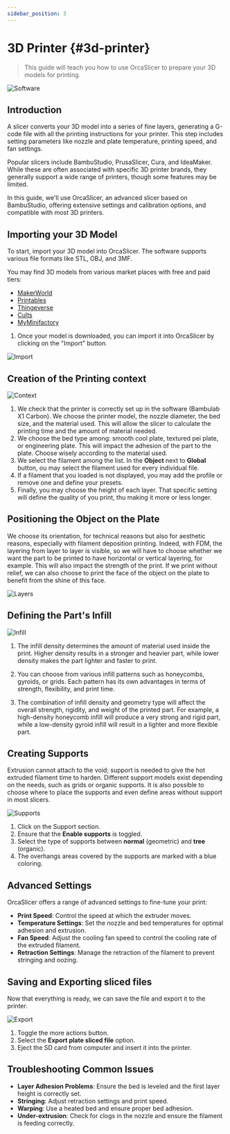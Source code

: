```yaml
---
sidebar_position: 3
---
```


# 3D Printer {#3d-printer}

> This guide will teach you how to use OrcaSlicer to prepare your 3D models for printing.

![Software](/assets/orcaslicer-1.png)

## Introduction

A slicer converts your 3D model into a series of fine layers, generating a G-code file with all the printing instructions for your printer. This step includes setting parameters like nozzle and plate temperature, printing speed, and fan settings.

Popular slicers include BambuStudio, PrusaSlicer, Cura, and IdeaMaker. While these are often associated with specific 3D printer brands, they generally support a wide range of printers, though some features may be limited.

In this guide, we'll use OrcaSlicer, an advanced slicer based on BambuStudio, offering extensive settings and calibration options, and compatible with most 3D printers.

## Importing your 3D Model

To start, import your 3D model into OrcaSlicer. The software supports various file formats like STL, OBJ, and 3MF.

You may find 3D models from various market places with free and paid tiers:

- [MakerWorld](https://makerworld.com/)
- [Printables](https://www.printables.com/)
- [Thingeverse](https://www.thingiverse.com/)
- [Cults](https://cults3d.com/)
- [MyMinifactory](https://www.myminifactory.com/)

1. Once your model is downloaded, you can import it into OrcaSlicer by clicking on the "Import" button.

![Import](/assets/orcaslicer-2.png)

## Creation of the Printing context

![Context](/assets/orcaslicer-3.png)

1. We check that the printer is correctly set up in the software (Bambulab X1 Carbon). We choose the printer model, the nozzle diameter, the bed size, and the material used. This will allow the slicer to calculate the printing time and the amount of material needed.
2. We choose the bed type among: smooth cool plate, textured pei plate, or engineering plate. This will impact the adhesion of the part to the plate. Choose wisely according to the material used.
3. We select the filament among the list. In the **Object** next to **Global** button, ou may select the filament used for every individual file.
4. If a filament that you loaded is not displayed, you may add the profile or remove one and define your presets.
5. Finally, you may choose the height of each layer. That specific setting will define the quality of you print, thu making it more or less longer.

## Positioning the Object on the Plate

We choose its orientation, for technical reasons but also for aesthetic reasons, especially with filament deposition printing. Indeed, with FDM, the layering from layer to layer is visible, so we will have to choose whether we want the part to be printed to have horizontal or vertical layering, for example. This will also impact the strength of the print. If we print without relief, we can also choose to print the face of the object on the plate to benefit from the shine of this face.

![Layers](/assets/orcaslicer-4.png)

## Defining the Part's Infill

![Infill](/assets/orcaslicer-5.png)

1. The infill density determines the amount of material used inside the print. Higher density results in a stronger and heavier part, while lower density makes the part lighter and faster to print.

2. You can choose from various infill patterns such as honeycombs, gyroids, or grids. Each pattern has its own advantages in terms of strength, flexibility, and print time.

3. The combination of infill density and geometry type will affect the overall strength, rigidity, and weight of the printed part. For example, a high-density honeycomb infill will produce a very strong and rigid part, while a low-density gyroid infill will result in a lighter and more flexible part.

## Creating Supports

Extrusion cannot attach to the void; support is needed to give the hot extruded filament time to harden. Different support models exist depending on the needs, such as grids or organic supports. It is also possible to choose where to place the supports and even define areas without support in most slicers.

![Supports](/assets/orcaslicer-6.png)

1. Click on the Support section.
2. Ensure that the **Enable supports** is toggled.
3. Select the type of supports between **normal** (geometric) and **tree** (organic).
4. The overhangs areas covered by the supports are marked with a blue coloring.

## Advanced Settings

OrcaSlicer offers a range of advanced settings to fine-tune your print:

- **Print Speed**: Control the speed at which the extruder moves.
- **Temperature Settings**: Set the nozzle and bed temperatures for optimal adhesion and extrusion.
- **Fan Speed**: Adjust the cooling fan speed to control the cooling rate of the extruded filament.
- **Retraction Settings**: Manage the retraction of the filament to prevent stringing and oozing.

## Saving and Exporting sliced files

Now that everything is ready, we can save the file and export it to the printer.

![Export](/assets/orcaslicer-7.png)

1. Toggle the more actions button.
2. Select the **Export plate sliced file** option.
3. Eject the SD card from computer and insert it into the printer.

## Troubleshooting Common Issues

- **Layer Adhesion Problems**: Ensure the bed is leveled and the first layer height is correctly set.
- **Stringing**: Adjust retraction settings and print speed.
- **Warping**: Use a heated bed and ensure proper bed adhesion.
- **Under-extrusion**: Check for clogs in the nozzle and ensure the filament is feeding correctly.
